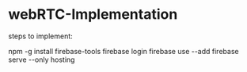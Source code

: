 # webRTC-Implementation

steps to implement:

npm -g install firebase-tools
firebase login
firebase use --add
firebase serve --only hosting
